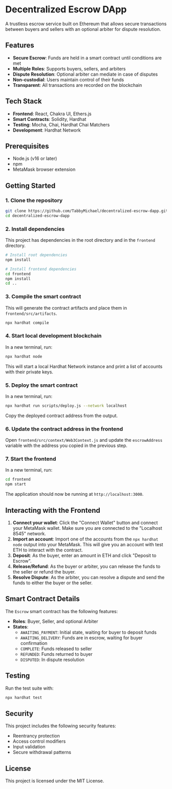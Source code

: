 # Decentralized Escrow DApp

A trustless escrow service built on Ethereum that allows secure transactions between buyers and sellers with an optional arbiter for dispute resolution.

## Features

- **Secure Escrow**: Funds are held in a smart contract until conditions are met
- **Multiple Roles**: Supports buyers, sellers, and arbiters
- **Dispute Resolution**: Optional arbiter can mediate in case of disputes
- **Non-custodial**: Users maintain control of their funds
- **Transparent**: All transactions are recorded on the blockchain

## Tech Stack

- **Frontend**: React, Chakra UI, Ethers.js
- **Smart Contracts**: Solidity, Hardhat
- **Testing**: Mocha, Chai, Hardhat Chai Matchers
- **Development**: Hardhat Network

## Prerequisites

- Node.js (v16 or later)
- npm
- MetaMask browser extension

## Getting Started

### 1. Clone the repository

```bash
git clone https://github.com/TabbyMichael/decentralized-escrow-dapp.git
cd decentralized-escrow-dapp
```

### 2. Install dependencies

This project has dependencies in the root directory and in the `frontend` directory.

```bash
# Install root dependencies
npm install

# Install frontend dependencies
cd frontend
npm install
cd ..
```

### 3. Compile the smart contract

This will generate the contract artifacts and place them in `frontend/src/artifacts`.

```bash
npx hardhat compile
```

### 4. Start local development blockchain

In a new terminal, run:

```bash
npx hardhat node
```

This will start a local Hardhat Network instance and print a list of accounts with their private keys.

### 5. Deploy the smart contract

In a new terminal, run:

```bash
npx hardhat run scripts/deploy.js --network localhost
```

Copy the deployed contract address from the output.

### 6. Update the contract address in the frontend

Open `frontend/src/context/Web3Context.js` and update the `escrowAddress` variable with the address you copied in the previous step.

### 7. Start the frontend

In a new terminal, run:

```bash
cd frontend
npm start
```

The application should now be running at `http://localhost:3000`.

## Interacting with the Frontend

1.  **Connect your wallet**: Click the "Connect Wallet" button and connect your MetaMask wallet. Make sure you are connected to the "Localhost 8545" network.
2.  **Import an account**: Import one of the accounts from the `npx hardhat node` output into your MetaMask. This will give you an account with test ETH to interact with the contract.
3.  **Deposit**: As the buyer, enter an amount in ETH and click "Deposit to Escrow".
4.  **Release/Refund**: As the buyer or arbiter, you can release the funds to the seller or refund the buyer.
5.  **Resolve Dispute**: As the arbiter, you can resolve a dispute and send the funds to either the buyer or the seller.

## Smart Contract Details

The `Escrow` smart contract has the following features:

- **Roles**: Buyer, Seller, and optional Arbiter
- **States**: 
  - `AWAITING_PAYMENT`: Initial state, waiting for buyer to deposit funds
  - `AWAITING_DELIVERY`: Funds are in escrow, waiting for buyer confirmation
  - `COMPLETE`: Funds released to seller
  - `REFUNDED`: Funds returned to buyer
  - `DISPUTED`: In dispute resolution

## Testing

Run the test suite with:

```bash
npx hardhat test
```

## Security

This project includes the following security features:
- Reentrancy protection
- Access control modifiers
- Input validation
- Secure withdrawal patterns

## License

This project is licensed under the MIT License.
